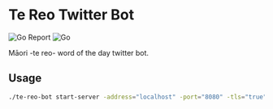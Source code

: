 # Te Reo Twitter Bot

![Go Report](https://goreportcard.com/badge/github.com/wizact/te-reo-bot) ![Go](https://github.com/wizact/te-reo-bot/workflows/Go/badge.svg)

Māori -te reo- word of the day twitter bot.   

## Usage

```bash
./te-reo-bot start-server -address="localhost" -port="8080" -tls="true"
```
